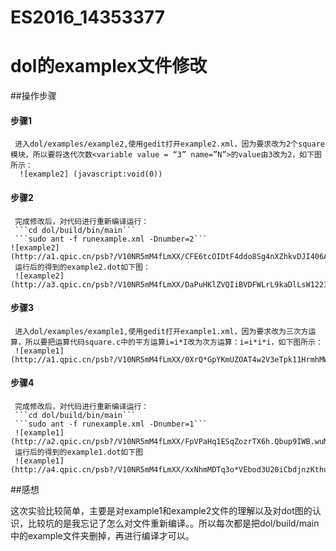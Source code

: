 # ES2016_14353377

# dol的examplex文件修改

##操作步骤

#### 步骤1
     进入dol/examples/example2,使用gedit打开example2.xml，因为要求改为2个square模块，所以要将迭代次数<variable value = “3” name=”N”>的value由3改为2，如下图所示：
      ![example2] (javascript:void(0))
#### 步骤2
     完成修改后，对代码进行重新编译运行：
     ```cd dol/build/bin/main```
     ```sudo ant -f runexample.xml -Dnumber=2```
    ![example2] (http://a1.qpic.cn/psb?/V10NR5mM4fLmXX/CFE6tcOIDtF4ddo8Sg4nXZhkvDJI406AZrLcT3pPs2Q!/m/dHABAAAAAAAAnull&bo=rQH7AQAAAAADB3Q!&rf=photolist&t=5)
     运行后的得到的example2.dot如下图：
     ![example2](http://a3.qpic.cn/psb?/V10NR5mM4fLmXX/DaPuHKlZVQIiBVDFWLrL9kaDlLsW1223QTb0uHhc4JI!/m/dGYBAAAAAAAAnull&bo=9gFVAAAAAAADB4A!&rf=photolist&t=5)
#### 步骤3
     进入dol/examples/example1,使用gedit打开example1.xml，因为要求改为三次方运算，所以要把运算代码square.c中的平方运算i=i*I改为次方运算：i=i*i*i，如下图所示：
     ![example1](http://a1.qpic.cn/psb?/V10NR5mM4fLmXX/0XrQ*GpYKmUZOAT4w2V3eTpk11HrmhMWHHlIvFgxRA8!/m/dAwBAAAAAAAAnull&bo=FgL5AQAAAAADB84!&rf=photolist&t=5)
#### 步骤4
     完成修改后，对代码进行重新编译运行：
     ```cd dol/build/bin/main```
     ```sudo ant -f runexample.xml -Dnumber=1```
     ![example1](http://a2.qpic.cn/psb?/V10NR5mM4fLmXX/FpVPaHq1ESqZozrTX6h.Qbup9IWB.wuMILIy*Z3F2aY!/m/dAkBAAAAAAAAnull&bo=PAHFAQAAAAADB9s!&rf=photolist&t=5)
     运行后的得到的example1.dot如下图
     ![example1](http://a4.qpic.cn/psb?/V10NR5mM4fLmXX/XxNhmMDTq3o*VEbod3U20iCbdjnzKthuvWdhzsi2Z1s!/m/dGcBAAAAAAAAnull&bo=.AFkAAAAAAADB78!&rf=photolist&t=5)

##感想

这次实验比较简单，主要是对example1和example2文件的理解以及对dot图的认识，比较坑的是我忘记了怎么对文件重新编译。。所以每次都是把dol/build/main中的example文件夹删掉，再进行编译才可以。
